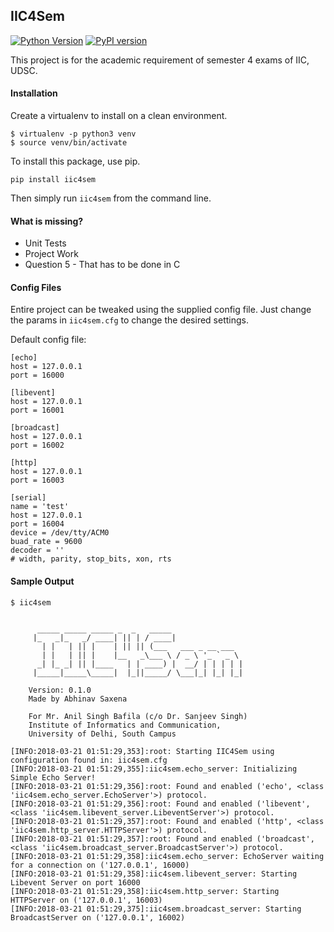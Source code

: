 ## IIC4Sem 
[![Python Version](https://img.shields.io/pypi/pyversions/iic4sem.svg)](https://pypi.python.org/pypi/iic4sem) 
[![PyPI version](https://badge.fury.io/py/iic4sem.svg)](https://badge.fury.io/py/iic4sem)


This project is for the academic requirement of semester 4 exams of IIC, UDSC.

#### Installation
Create a virtualenv to install on a clean environment.

```
$ virtualenv -p python3 venv
$ source venv/bin/activate
```

To install this package, use pip.

```
pip install iic4sem
```

Then simply run `iic4sem` from the command line. 

#### What is missing?
* Unit Tests
* Project Work
* Question 5 - That has to be done in C


#### Config Files
Entire project can be tweaked using the supplied config file. Just change the params in `iic4sem.cfg` to change the desired settings.

Default config file:

```
[echo]
host = 127.0.0.1
port = 16000

[libevent]
host = 127.0.0.1
port = 16001

[broadcast]
host = 127.0.0.1
port = 16002

[http]
host = 127.0.0.1
port = 16003

[serial]
name = 'test'
host = 127.0.0.1
port = 16004
device = /dev/tty/ACM0
buad_rate = 9600
decoder = ''
# width, parity, stop_bits, xon, rts
```


#### Sample Output
```
$ iic4sem


      _____ _____ _____ _  _   _____
     |_   _|_   _/ ____| || | / ____|
       | |   | || |    | || || (___   ___ _ __ ___
       | |   | || |    |__   _\___ \ / _ \ '_ ` _ \
      _| |_ _| || |____   | | ____) |  __/ | | | | |
     |_____|_____\_____|  |_||_____/ \___|_| |_| |_|

    Version: 0.1.0
    Made by Abhinav Saxena

    For Mr. Anil Singh Bafila (c/o Dr. Sanjeev Singh)
    Institute of Informatics and Communication,
    University of Delhi, South Campus
         
[INFO:2018-03-21 01:51:29,353]:root: Starting IIC4Sem using configuration found in: iic4sem.cfg
[INFO:2018-03-21 01:51:29,355]:iic4sem.echo_server: Initializing Simple Echo Server!
[INFO:2018-03-21 01:51:29,356]:root: Found and enabled ('echo', <class 'iic4sem.echo_server.EchoServer'>) protocol.
[INFO:2018-03-21 01:51:29,356]:root: Found and enabled ('libevent', <class 'iic4sem.libevent_server.LibeventServer'>) protocol.
[INFO:2018-03-21 01:51:29,357]:root: Found and enabled ('http', <class 'iic4sem.http_server.HTTPServer'>) protocol.
[INFO:2018-03-21 01:51:29,357]:root: Found and enabled ('broadcast', <class 'iic4sem.broadcast_server.BroadcastServer'>) protocol.
[INFO:2018-03-21 01:51:29,358]:iic4sem.echo_server: EchoServer waiting for a connection on ('127.0.0.1', 16000)
[INFO:2018-03-21 01:51:29,358]:iic4sem.libevent_server: Starting Libevent Server on port 16000
[INFO:2018-03-21 01:51:29,358]:iic4sem.http_server: Starting HTTPServer on ('127.0.0.1', 16003)
[INFO:2018-03-21 01:51:29,375]:iic4sem.broadcast_server: Starting BroadcastServer on ('127.0.0.1', 16002)
```
